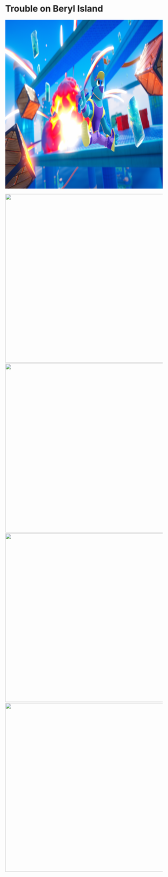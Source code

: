 # Trouble on Beryl Island

<p align="center"><img src="images/splash-art.png" width="960" height="540"></p>


<div class="row"> 
  <div class="column">
    <img src="images/first-view.webp" width="540" height="540">
    <img src="images/first-view.webp" width="540" height="540">
  </div>
  <div class="column">
    <img src="images/first-view.webp" width="540" height="540">
    <img src="images/first-view.webp" width="540" height="540">
  </div> 
</div>

